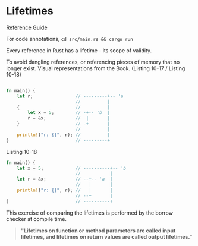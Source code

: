 # Lifetimes

[Reference Guide](https://doc.rust-lang.org/book/ch10-03-lifetime-syntax.html)

For code annotations, `cd src/main.rs && cargo run`

Every reference in Rust has a lifetime - its scope of validity.

To avoid dangling references, or referencing pieces of memory that no longer exist.
Visual representations from the Book. (Listing 10-17 / Listing 10-18) 

```rust

fn main() {
    let r;                // ---------+-- 'a
                          //          |
    {                     //          |
        let x = 5;        // -+-- 'b  |
        r = &x;           //  |       |
    }                     // -+       |
                          //          |
    println!("r: {}", r); //          |
}                         // ---------+

```

Listing 10-18

```rust
fn main() {
    let x = 5;            // ----------+-- 'b
                          //           |
    let r = &x;           // --+-- 'a  |
                          //   |       |
    println!("r: {}", r); //   |       |
                          // --+       |
}                         // ----------+
```

This exercise of comparing the lifetimes is performed by the borrow checker at compile time.

>**"Lifetimes on function or method parameters are called input lifetimes, and lifetimes on return values are called output lifetimes."**